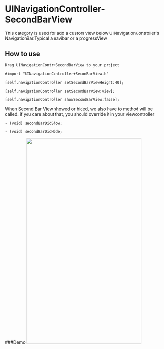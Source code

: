 # UINavigationController-SecondBarView
This category is used for add a custom view below UINavigationController's NavigationBar.Typical a navibar or a progressView

## How to use
```
Drag UINavigationContr+SecondBarView to your project
```
```
#import "UINavigationController+SeconBarView.h"
```
```
[self.navigationController setSecondBarViewHeight:40];
```
```
[self.navigationController setSecondBarView:view];
```
```
[self.navigationController showSecondBarView:false];
```

When Second Bar View showed or hided, we also have to method will be called. if you care about that, you should override it in your viewcontroller
```
- (void) secondBarDidShow;
```
````
- (void) secondBarDidHide;
````

###Demo
<img src="https://github.com/Jameson-zxm/UINavigationController-SecondBarView/blob/master/demo.gif" width="375" height="668" />
